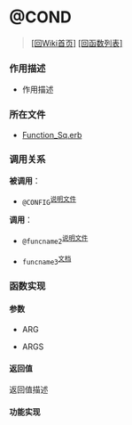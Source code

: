 ﻿# @COND

> [\[回Wiki首页\]](/Wiki) [\[回函数列表\]](/Wiki/erasqn_wiki/function/README.md)

### 作用描述

+ 作用描述

### 所在文件

+ [Function_Sq.erb](/ERB/TRAIN/Function_Sq.erb#L869-L3399)

### 调用关系

**被调用**：

+ `@CONFIG`<sup>[说明文件](/Wiki/erasqn_wiki/function/c/config.md)</sup>

**调用**：

+ `@funcname2`<sup>[说明文件](/Wiki/erasqn_wiki/function/func_template.md)</sup>

+ `funcname3`<sup>[文档](https://osdn.net/projects/emuera/wiki/FrontPage)</sup>

### 函数实现

#### 参数

+ ARG

+ ARGS

#### 返回值

返回值描述

#### 功能实现
